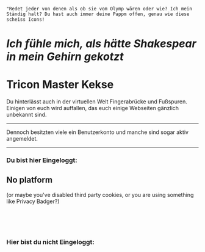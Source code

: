 ``"Redet jeder von denen als ob sie vom Olymp wären oder wie? Ich mein Ständig halt? Du hast auch immer deine Pappm offen, genau wie diese scheiss Icons! 
``

# _Ich fühle mich, als hätte Shakespear in mein Gehirn gekotzt_

# Tricon Master Kekse

<section class="demo">
    <span><!--Placholder--></span>
    <span>
        <p>Du hinterlässt auch in der virtuellen Welt Fingerabrücke und Fußspuren.
          Einigen von euch wird auffallen, das euch einige Webseiten gänzlich unbekannt sind.<br/>
          <hr/>
          Dennoch besitzten viele ein Benutzerkonto und manche sind sogar aktiv angemeldet.
        </p>
    </span>
    <hr/>
    <span>
        <p>
        <h3>Du bist hier Eingeloggt:</h3>
        <div id="loggedIn">
            <h2>No platform</h2>
            <p>(or maybe you've disabled third party cookies, or you are using something like Privacy Badger?)</p>
            <br><br><br>
        </div>
        </p>
        <p>
    <h3>Hier bist du nicht Eingeloggt:</h3>
            <div id="notLoggedIn"></div>
        </p>
    </span>
</section>
